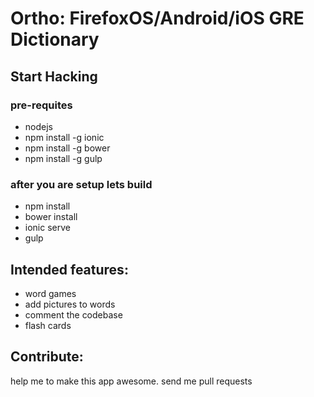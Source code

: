 # Ortho: FirefoxOS/Android/iOS GRE Dictionary

## Start Hacking
### pre-requites
- nodejs
- npm install -g ionic
- npm install -g bower
- npm install -g gulp

### after you are setup lets build
- npm install
- bower install
- ionic serve
- gulp


## Intended features:
- word games
- add pictures to words
- comment the codebase
- flash cards

## Contribute:
help me to make this app awesome. send me pull requests